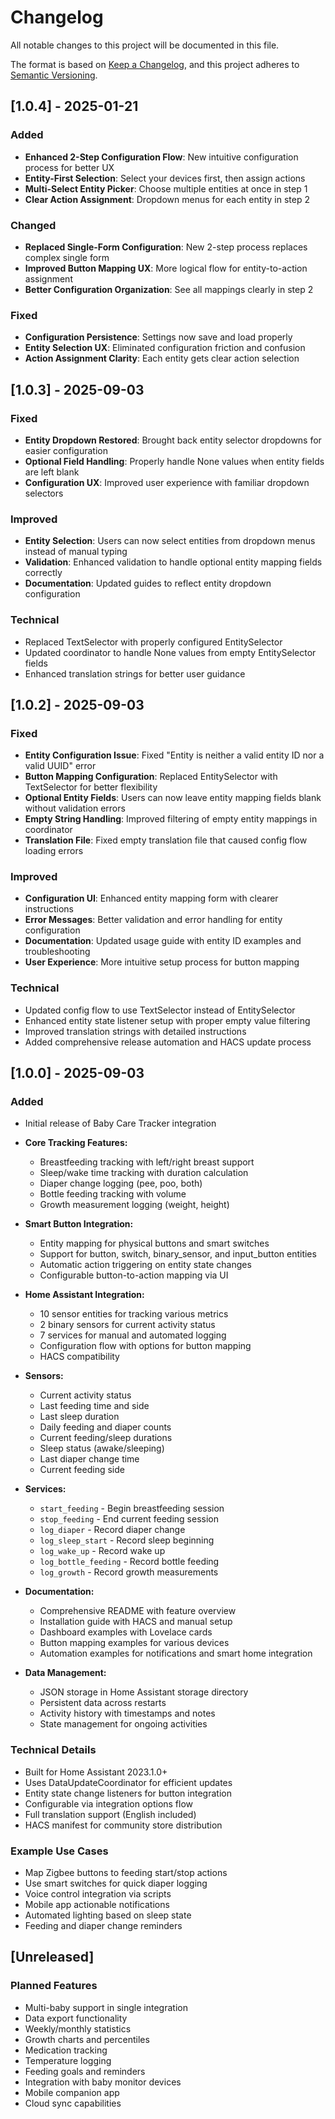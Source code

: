 # Changelog

All notable changes to this project will be documented in this file.

The format is based on [Keep a Changelog](https://keepachangelog.com/en/1.0.0/),
and this project adheres to [Semantic Versioning](https://semver.org/spec/v2.0.0.html).

## [1.0.4] - 2025-01-21

### Added
- **Enhanced 2-Step Configuration Flow**: New intuitive configuration process for better UX
- **Entity-First Selection**: Select your devices first, then assign actions
- **Multi-Select Entity Picker**: Choose multiple entities at once in step 1
- **Clear Action Assignment**: Dropdown menus for each entity in step 2

### Changed
- **Replaced Single-Form Configuration**: New 2-step process replaces complex single form
- **Improved Button Mapping UX**: More logical flow for entity-to-action assignment
- **Better Configuration Organization**: See all mappings clearly in step 2

### Fixed
- **Configuration Persistence**: Settings now save and load properly
- **Entity Selection UX**: Eliminated configuration friction and confusion
- **Action Assignment Clarity**: Each entity gets clear action selection

## [1.0.3] - 2025-09-03

### Fixed
- **Entity Dropdown Restored**: Brought back entity selector dropdowns for easier configuration
- **Optional Field Handling**: Properly handle None values when entity fields are left blank
- **Configuration UX**: Improved user experience with familiar dropdown selectors

### Improved
- **Entity Selection**: Users can now select entities from dropdown menus instead of manual typing
- **Validation**: Enhanced validation to handle optional entity mapping fields correctly
- **Documentation**: Updated guides to reflect entity dropdown configuration

### Technical
- Replaced TextSelector with properly configured EntitySelector
- Updated coordinator to handle None values from empty EntitySelector fields
- Enhanced translation strings for better user guidance

## [1.0.2] - 2025-09-03

### Fixed
- **Entity Configuration Issue**: Fixed "Entity is neither a valid entity ID nor a valid UUID" error
- **Button Mapping Configuration**: Replaced EntitySelector with TextSelector for better flexibility
- **Optional Entity Fields**: Users can now leave entity mapping fields blank without validation errors
- **Empty String Handling**: Improved filtering of empty entity mappings in coordinator
- **Translation File**: Fixed empty translation file that caused config flow loading errors

### Improved
- **Configuration UI**: Enhanced entity mapping form with clearer instructions
- **Error Messages**: Better validation and error handling for entity configuration
- **Documentation**: Updated usage guide with entity ID examples and troubleshooting
- **User Experience**: More intuitive setup process for button mapping

### Technical
- Updated config flow to use TextSelector instead of EntitySelector
- Enhanced entity state listener setup with proper empty value filtering
- Improved translation strings with detailed instructions
- Added comprehensive release automation and HACS update process

## [1.0.0] - 2025-09-03

### Added
- Initial release of Baby Care Tracker integration
- **Core Tracking Features:**
  - Breastfeeding tracking with left/right breast support
  - Sleep/wake time tracking with duration calculation
  - Diaper change logging (pee, poo, both)
  - Bottle feeding tracking with volume
  - Growth measurement logging (weight, height)

- **Smart Button Integration:**
  - Entity mapping for physical buttons and smart switches
  - Support for button, switch, binary_sensor, and input_button entities
  - Automatic action triggering on entity state changes
  - Configurable button-to-action mapping via UI

- **Home Assistant Integration:**
  - 10 sensor entities for tracking various metrics
  - 2 binary sensors for current activity status
  - 7 services for manual and automated logging
  - Configuration flow with options for button mapping
  - HACS compatibility

- **Sensors:**
  - Current activity status
  - Last feeding time and side
  - Last sleep duration
  - Daily feeding and diaper counts
  - Current feeding/sleep durations
  - Sleep status (awake/sleeping)
  - Last diaper change time
  - Current feeding side

- **Services:**
  - `start_feeding` - Begin breastfeeding session
  - `stop_feeding` - End current feeding session
  - `log_diaper` - Record diaper change
  - `log_sleep_start` - Record sleep beginning
  - `log_wake_up` - Record wake up
  - `log_bottle_feeding` - Record bottle feeding
  - `log_growth` - Record growth measurements

- **Documentation:**
  - Comprehensive README with feature overview
  - Installation guide with HACS and manual setup
  - Dashboard examples with Lovelace cards
  - Button mapping examples for various devices
  - Automation examples for notifications and smart home integration

- **Data Management:**
  - JSON storage in Home Assistant storage directory
  - Persistent data across restarts
  - Activity history with timestamps and notes
  - State management for ongoing activities

### Technical Details
- Built for Home Assistant 2023.1.0+
- Uses DataUpdateCoordinator for efficient updates
- Entity state change listeners for button integration
- Configurable via integration options flow
- Full translation support (English included)
- HACS manifest for community store distribution

### Example Use Cases
- Map Zigbee buttons to feeding start/stop actions
- Use smart switches for quick diaper logging
- Voice control integration via scripts
- Mobile app actionable notifications
- Automated lighting based on sleep state
- Feeding and diaper change reminders

## [Unreleased]

### Planned Features
- Multi-baby support in single integration
- Data export functionality
- Weekly/monthly statistics
- Growth charts and percentiles
- Medication tracking
- Temperature logging
- Feeding goals and reminders
- Integration with baby monitor devices
- Mobile companion app
- Cloud sync capabilities
